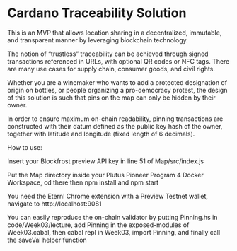 # Cardano Traceability Solution

This is an MVP that allows location sharing in a decentralized, immutable, and transparent manner by leveraging blockchain technology.

The notion of “trustless” traceability can be achieved through signed transactions referenced in URLs, with optional QR codes or NFC tags. There are many use cases for supply chain, consumer goods, and civil rights.

Whether you are a winemaker who wants to add a protected designation of origin on bottles, or people organizing a pro-democracy protest, the design of this solution is such that pins on the map can only be hidden by their owner.

In order to ensure maximum on-chain readability, pinning transactions are constructed with their datum defined as the public key hash of the owner, together with latitude and longitude (fixed length of 6 decimals).

How to use:

Insert your Blockfrost preview API key in line 51 of Map/src/index.js

Put the Map directory inside your Plutus Pioneer Program 4 Docker Workspace, cd there then npm install and npm start

You need the Eternl Chrome extension with a Preview Testnet wallet, navigate to http://localhost:9081

You can easily reproduce the on-chain validator by putting Pinning.hs in code/Week03/lecture, add Pinning in the exposed-modules of Week03.cabal, then cabal repl in Week03, import Pinning, and finally call the saveVal helper function
